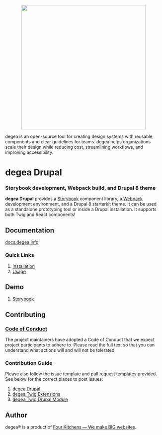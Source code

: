 <p align="center"><img src="https://raw.githubusercontent.com/degea-ds/documentation/master/.gitbook/assets/logo.png" width="400"/></p>

degea is an open-source tool for creating design systems with reusable components and clear guidelines for teams. degea helps organizations scale their design while reducing cost, streamlining workflows, and improving accessibility.

# degea Drupal

### Storybook development, Webpack build, and Drupal 8 theme

**degea Drupal** provides a [Storybook](https://storybook.js.org/) component library, a [Webpack](https://webpack.js.org/) development environment, and a Drupal 8 starterkit theme. It can be used as a standalone prototyping tool or inside a Drupal installation. It supports both Twig and React components!

## Documentation

[docs.degea.info](https://docs.degea.info/)

### Quick Links

1. [Installation](https://docs.degea.info/installation/design-system)
2. [Usage](https://docs.degea.info/usage/commands)

## Demo

1. [Storybook](http://storybook.degea.info/)

## Contributing

### [Code of Conduct](https://github.com/degea-ds/degea-drupal/blob/master/CODE_OF_CONDUCT.md)

The project maintainers have adopted a Code of Conduct that we expect project participants to adhere to. Please read the full text so that you can understand what actions will and will not be tolerated.

### Contribution Guide

Please also follow the issue template and pull request templates provided. See below for the correct places to post issues:

1. [degea Drupal](https://github.com/degea-ds/degea-drupal/issues)
3. [degea Twig Extensions](https://github.com/degea-ds/degea-twig-extensions/issues)
4. [degea Twig Drupal Module](https://www.drupal.org/project/issues/degea_twig)

## Author

degea&reg; is a product of [Four Kitchens &mdash; We make BIG websites](https://fourkitchens.com).

